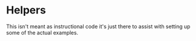 # Helpers

This isn't meant as instructional code it's just there to assist with setting up some of the actual examples.